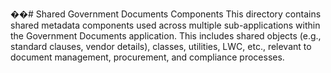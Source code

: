 ��#   S h a r e d   G o v e r n m e n t   D o c u m e n t s   C o m p o n e n t s 
 
 
 
 T h i s   d i r e c t o r y   c o n t a i n s   s h a r e d   m e t a d a t a   c o m p o n e n t s   u s e d   a c r o s s   m u l t i p l e   s u b - a p p l i c a t i o n s   w i t h i n   t h e   G o v e r n m e n t   D o c u m e n t s   a p p l i c a t i o n .   T h i s   i n c l u d e s   s h a r e d   o b j e c t s   ( e . g . ,   s t a n d a r d   c l a u s e s ,   v e n d o r   d e t a i l s ) ,   c l a s s e s ,   u t i l i t i e s ,   L W C ,   e t c . ,   r e l e v a n t   t o   d o c u m e n t   m a n a g e m e n t ,   p r o c u r e m e n t ,   a n d   c o m p l i a n c e   p r o c e s s e s . 
 
 
